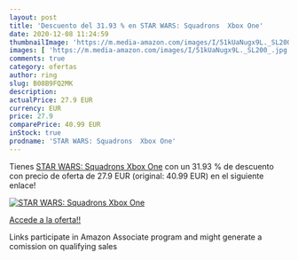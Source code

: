 ```yaml
---
layout: post
title: 'Descuento del 31.93 % en STAR WARS: Squadrons  Xbox One'
date: 2020-12-08 11:24:59
thumbnailImage: 'https://m.media-amazon.com/images/I/51kUaNugx9L._SL200_.jpg'
images: [ 'https://m.media-amazon.com/images/I/51kUaNugx9L._SL200_.jpg' ]
comments: true
category: ofertas
author: ring
slug: B08B9FQ2MK
description:
actualPrice: 27.9 EUR
currency: EUR
price: 27.9
comparePrice: 40.99 EUR
inStock: true
prodname: 'STAR WARS: Squadrons  Xbox One'
---
```


Tienes [STAR WARS: Squadrons  Xbox One](https://www.amazon.es/dp/B08B9FQ2MK/?tag=tolees-21) con un 31.93 % de descuento con precio de oferta de 27.9 EUR (original: 40.99 EUR) en el siguiente enlace!

[![STAR WARS: Squadrons  Xbox One](https://m.media-amazon.com/images/I/51kUaNugx9L._SL200_.jpg)](https://www.amazon.es/dp/B08B9FQ2MK/?tag=tolees-21)

[Accede a la oferta!!](https://www.amazon.es/dp/B08B9FQ2MK/?tag=tolees-21)

Links participate in Amazon Associate program and might generate a comission on qualifying sales


